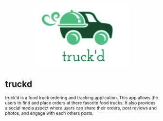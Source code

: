 <p align = "center">
<img src = "res/img/truckd.png">
</p>

# truckd
 truck'd is a food truck ordering and tracking application. This app allows the users to find and place orders at there favorite food trucks. It also provides
 a social media aspect where users can share their orders, post reviews and photos, and engage with each others posts.
